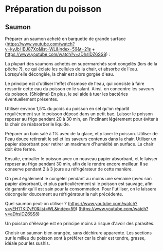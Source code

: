 # Préparation du poisson

## Saumon

Préparer un saumon acheté en barquette de grande surface (https://www.youtube.com/watch?v=kyJbHBJ87Xc&list=WL&index=56&t=21s + https://www.youtube.com/watch?v=aDhsIDZ6SS8) :

La plupart des saumons achetés en supermarchés sont congelés (lors de la pêche ?), ce qui éclate les cellules de la chair, et absorbe de l'eau. Lorsqu'elle décongèle, la chair est alors gorgée d'eau.

Le principe est d'utiliser l'effet d'osmose de l'eau, qui consiste à faire ressortir cette eau du poisson en le salant. Ainsi, on concentre les saveurs du poisson. (Shiojime) En plus, le sel aide à tuer les bactéries éventuellement présentes.

Utiliser environ 1,5% du poids du poisson en sel qu'on répartit régulièrement sur le poisson déposé dans un petit bac. Laisser le poisson reposer au frigo pendant 20 à 30 min, en l'inclinant légèrement pour éviter à la chair de réabsorber le liquide.

Préparer un bain salé à 1% avec de la glace, et y laver le poisson. Utiliser de l'eau douce retirerait le sel et les saveurs contenus dans la chair. Utiliser un papier absorbant pour retirer un maximum d'humidité en surface. La chair doit être ferme.

Ensuite, emballer le poisson avec un nouveau papier absorbant, et le laisser reposer au frigo pendant 30 min, afin de le rendre encore meilleur. Il se conserve pendant 2 à 3 jours au réfrigérateur de cette manière.

On peut également le congeler pendant au moins une semaine (avec son papier absorbant), et plus particulièrement si le poisson est sauvage, afin de garantir qu'il est sain pour la consommation. Pour l'utiliser, on le laissera décongeler doucement au réfrigérateur la nuit précédente.

Quel saumon peut-on utiliser ? (https://www.youtube.com/watch?v=yEH1TKlZyF0&list=WL&index=59) (https://www.youtube.com/watch?v=aDhsIDZ6SS8)

Un poisson d'élevage est en principe moins à risque d'avoir des parasites.

Choisir un saumon bien orangée, sans déchirure apparente. Les sections sur le milieu du poisson sont à préférer car la chair est tendre, grasse, idéale pour les sushis. 